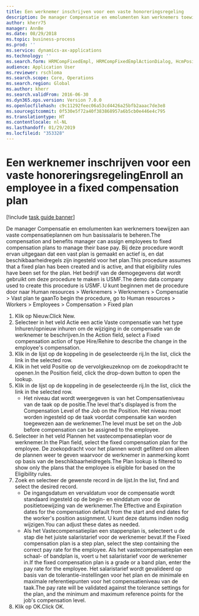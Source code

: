 ```yaml
---
title: Een werknemer inschrijven voor een vaste honoreringsregeling
description: De manager Compensatie en emolumenten kan werknemers toewijzen aan vaste compensatieplannen om hun basissalaris te beheren.
author: kherr75
manager: AnnBe
ms.date: 08/29/2018
ms.topic: business-process
ms.prod: ''
ms.service: dynamics-ax-applications
ms.technology: ''
ms.search.form: HRMCompFixedEmpl, HRMCompFixedEmplActionDialog, HcmPositionLookup, HRMCompRefPointLookup
audience: Application User
ms.reviewer: rschloma
ms.search.scope: Core, Operations
ms.search.region: Global
ms.author: kherr
ms.search.validFrom: 2016-06-30
ms.dyn365.ops.version: Version 7.0.0
ms.openlocfilehash: c9c11292feec06a53cd4426a25bfb2aaac7de3e8
ms.sourcegitcommit: 0f530e5f72a40f383868957a6b5cb0e446e4c795
ms.translationtype: HT
ms.contentlocale: nl-NL
ms.lasthandoff: 01/29/2019
ms.locfileid: "353328"
---
```

# <a name="enroll-an-employee-in-a-fixed-compensation-plan"></a><span data-ttu-id="9011c-103">Een werknemer inschrijven voor een vaste honoreringsregeling</span><span class="sxs-lookup"><span data-stu-id="9011c-103">Enroll an employee in a fixed compensation plan</span></span>

[!include [task guide banner](../../includes/task-guide-banner.md)]

<span data-ttu-id="9011c-104">De manager Compensatie en emolumenten kan werknemers toewijzen aan vaste compensatieplannen om hun basissalaris te beheren.</span><span class="sxs-lookup"><span data-stu-id="9011c-104">The compensation and benefits manager can assign employees to fixed compensation plans to manage their base pay.</span></span> <span data-ttu-id="9011c-105">Bij deze procedure wordt ervan uitgegaan dat een vast plan is gemaakt en actief is, en dat beschikbaarheidregels zijn ingesteld voor het plan.</span><span class="sxs-lookup"><span data-stu-id="9011c-105">This procedure assumes that a fixed plan has been created and is active, and that eligibility rules have been set for the plan.</span></span> <span data-ttu-id="9011c-106">Het bedrijf van de demogegevens dat wordt gebruikt om deze procedure te maken is USMF.</span><span class="sxs-lookup"><span data-stu-id="9011c-106">The demo data company used to create this procedure is USMF.</span></span> <span data-ttu-id="9011c-107">U kunt beginnen met de procedure door naar Human resources > Werknemers > Werknemers > Compensatie > Vast plan te gaan</span><span class="sxs-lookup"><span data-stu-id="9011c-107">To begin the procedure, go to Human resources > Workers > Employees > Compensation > Fixed plan</span></span>

1. <span data-ttu-id="9011c-108">Klik op Nieuw.</span><span class="sxs-lookup"><span data-stu-id="9011c-108">Click New.</span></span>
2. <span data-ttu-id="9011c-109">Selecteer in het veld Actie een actie Vaste compensatie van het type Inhuren/opnieuw inhuren om de wijziging in de compensatie van de werknemer te beschrijven.</span><span class="sxs-lookup"><span data-stu-id="9011c-109">In the Action field, select a Fixed compensation action of type Hire/Rehire to describe the change in the employee's compensation.</span></span>
3. <span data-ttu-id="9011c-110">Klik in de lijst op de koppeling in de geselecteerde rij.</span><span class="sxs-lookup"><span data-stu-id="9011c-110">In the list, click the link in the selected row.</span></span>
4. <span data-ttu-id="9011c-111">Klik in het veld Positie op de vervolgkeuzeknop om de zoekopdracht te openen.</span><span class="sxs-lookup"><span data-stu-id="9011c-111">In the Position field, click the drop-down button to open the lookup.</span></span>
5. <span data-ttu-id="9011c-112">Klik in de lijst op de koppeling in de geselecteerde rij.</span><span class="sxs-lookup"><span data-stu-id="9011c-112">In the list, click the link in the selected row.</span></span>
    * <span data-ttu-id="9011c-113">Het niveau dat wordt weergegeven is van het Compensatieniveau van de taak op de positie.</span><span class="sxs-lookup"><span data-stu-id="9011c-113">The level that's displayed is from the Compensation Level of the Job on the Position.</span></span> <span data-ttu-id="9011c-114">Het niveau moet worden ingesteld op de taak voordat compensatie kan worden toegewezen aan de werknemer.</span><span class="sxs-lookup"><span data-stu-id="9011c-114">The level must be set on the Job before compensation can be assigned to the employee.</span></span>  
6. <span data-ttu-id="9011c-115">Selecteer in het veld Plannen het vastecompensatieplan voor de werknemer.</span><span class="sxs-lookup"><span data-stu-id="9011c-115">In the Plan field, select the fixed compensation plan for the employee.</span></span> <span data-ttu-id="9011c-116">De zoekopdracht voor het plannen wordt gefilterd om alleen de plannen weer te geven waarvoor de werknemer in aanmerking komt op basis van de beschikbaarheidregels.</span><span class="sxs-lookup"><span data-stu-id="9011c-116">The Plan lookup is filtered to show only the plans that the employee is eligible for based on the Eligibility rules.</span></span>
7. <span data-ttu-id="9011c-117">Zoek en selecteer de gewenste record in de lijst.</span><span class="sxs-lookup"><span data-stu-id="9011c-117">In the list, find and select the desired record.</span></span>
    * <span data-ttu-id="9011c-118">De ingangsdatum en vervaldatum voor de compensatie wordt standaard ingesteld op de begin- en einddatum voor de positietoewijzing van de werknemer.</span><span class="sxs-lookup"><span data-stu-id="9011c-118">The Effective and Expiration dates for the compensation default from the start and end dates for the worker's position assignment.</span></span> <span data-ttu-id="9011c-119">U kunt deze datums indien nodig wijzigen.</span><span class="sxs-lookup"><span data-stu-id="9011c-119">You can adjust these dates as needed.</span></span>  
    * <span data-ttu-id="9011c-120">Als het Vastecompensatieplan een stappenplan is, selecteert u de stap die het juiste salaristarief voor de werknemer bevat.</span><span class="sxs-lookup"><span data-stu-id="9011c-120">If the Fixed compensation plan is a step plan, select the step containing the correct pay rate for the employee.</span></span> <span data-ttu-id="9011c-121">Als het vastecompensatieplan een schaal- of bandplan is, voert u het salaristarief voor de werknemer in.</span><span class="sxs-lookup"><span data-stu-id="9011c-121">If the fixed compensation plan is a grade or a band plan, enter the pay rate for the employee.</span></span> <span data-ttu-id="9011c-122">Het salaristarief wordt gevalideerd op basis van de tolerantie-instellingen voor het plan en de minimale en maximale referentiepunten voor het compensatieniveau van de taak.</span><span class="sxs-lookup"><span data-stu-id="9011c-122">The pay rate will be validated against the tolerance settings for the plan, and the minimum and maximum reference points for the job's compensation level.</span></span>  
8. <span data-ttu-id="9011c-123">Klik op OK.</span><span class="sxs-lookup"><span data-stu-id="9011c-123">Click OK.</span></span>

